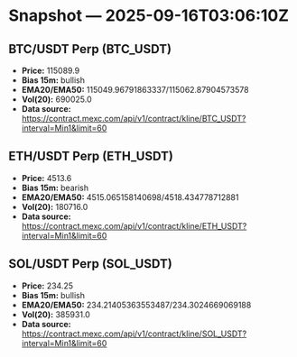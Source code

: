 # Snapshot — 2025-09-16T03:06:10Z

## BTC/USDT Perp (BTC_USDT)
- **Price:** 115089.9
- **Bias 15m:** bullish
- **EMA20/EMA50:** 115049.96791863337/115062.87904573578
- **Vol(20):** 690025.0
- **Data source:** https://contract.mexc.com/api/v1/contract/kline/BTC_USDT?interval=Min1&limit=60

## ETH/USDT Perp (ETH_USDT)
- **Price:** 4513.6
- **Bias 15m:** bearish
- **EMA20/EMA50:** 4515.065158140698/4518.434778712881
- **Vol(20):** 180716.0
- **Data source:** https://contract.mexc.com/api/v1/contract/kline/ETH_USDT?interval=Min1&limit=60

## SOL/USDT Perp (SOL_USDT)
- **Price:** 234.25
- **Bias 15m:** bullish
- **EMA20/EMA50:** 234.21405363553487/234.3024669069188
- **Vol(20):** 385931.0
- **Data source:** https://contract.mexc.com/api/v1/contract/kline/SOL_USDT?interval=Min1&limit=60
